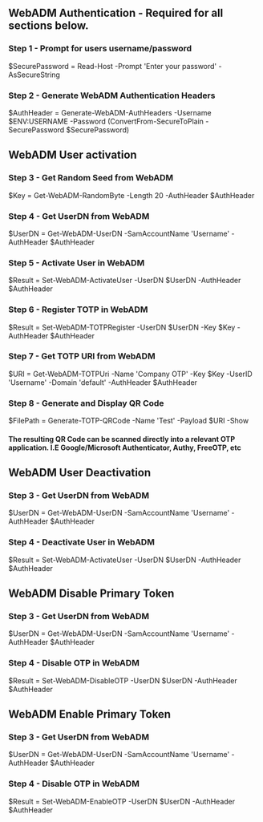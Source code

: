 ## WebADM Authentication - Required for all sections below.
### Step 1 - Prompt for users username/password
$SecurePassword = Read-Host -Prompt 'Enter your password' -AsSecureString

### Step 2 - Generate WebADM Authentication Headers
$AuthHeader = Generate-WebADM-AuthHeaders -Username $ENV:USERNAME -Password (ConvertFrom-SecureToPlain -SecurePassword $SecurePassword)


## WebADM User activation
### Step 3 - Get Random Seed from WebADM
$Key = Get-WebADM-RandomByte -Length 20 -AuthHeader $AuthHeader

### Step 4 - Get UserDN from WebADM
$UserDN = Get-WebADM-UserDN -SamAccountName 'Username' -AuthHeader $AuthHeader

### Step 5 - Activate User in WebADM
$Result = Set-WebADM-ActivateUser -UserDN $UserDN -AuthHeader $AuthHeader

### Step 6 - Register TOTP in WebADM
$Result = Set-WebADM-TOTPRegister -UserDN $UserDN -Key $Key -AuthHeader $AuthHeader

### Step 7 - Get TOTP URI from WebADM
$URI = Get-WebADM-TOTPUri -Name 'Company OTP' -Key $Key -UserID 'Username' -Domain 'default' -AuthHeader $AuthHeader

### Step 8 - Generate and Display QR Code
$FilePath = Generate-TOTP-QRCode -Name 'Test' -Payload $URI -Show

#### The resulting QR Code can be scanned directly into a relevant OTP application. I.E Google/Microsoft Authenticator, Authy, FreeOTP, etc

## WebADM User Deactivation
### Step 3 - Get UserDN from WebADM
$UserDN = Get-WebADM-UserDN -SamAccountName 'Username' -AuthHeader $AuthHeader

### Step 4 - Deactivate User in WebADM
$Result = Set-WebADM-ActivateUser -UserDN $UserDN -AuthHeader $AuthHeader

## WebADM Disable Primary Token
### Step 3 - Get UserDN from WebADM
$UserDN = Get-WebADM-UserDN -SamAccountName 'Username' -AuthHeader $AuthHeader

### Step 4 - Disable OTP in WebADM
$Result = Set-WebADM-DisableOTP -UserDN $UserDN -AuthHeader $AuthHeader

## WebADM Enable Primary Token
### Step 3 - Get UserDN from WebADM
$UserDN = Get-WebADM-UserDN -SamAccountName 'Username' -AuthHeader $AuthHeader

### Step 4 - Disable OTP in WebADM
$Result = Set-WebADM-EnableOTP -UserDN $UserDN -AuthHeader $AuthHeader
